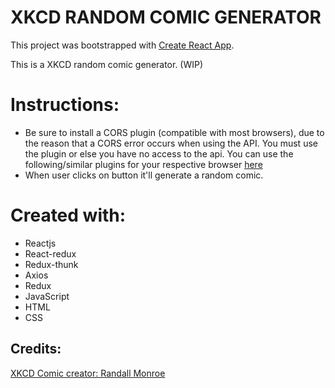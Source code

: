 # XKCD RANDOM COMIC GENERATOR
This project was bootstrapped with [Create React App](https://github.com/facebookincubator/create-react-app).



This is a XKCD random comic generator. (WIP)



# Instructions:
* Be sure to install a CORS plugin (compatible with most browsers), due to the reason that a CORS error occurs when using the API. You must use the plugin or else you have no access to the api. You can use the following/similar plugins for your respective browser [here](https://chrome.google.com/webstore/detail/moesif-origin-cors-change/digfbfaphojjndkpccljibejjbppifbc?hl=en)
* When user clicks on button it'll generate a random comic.



# Created with:
* Reactjs
* React-redux
* Redux-thunk
* Axios
* Redux
* JavaScript
* HTML
* CSS

## Credits:
[XKCD Comic creator: Randall Monroe](https://xkcd.com/about/)
